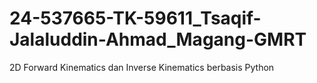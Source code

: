 # 24-537665-TK-59611_Tsaqif-Jalaluddin-Ahmad_Magang-GMRT
2D Forward Kinematics dan Inverse Kinematics berbasis Python
